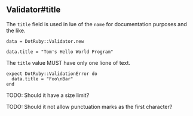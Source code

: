 ## Validator#title

The `title` field is used in lue of the `name` for documentation
purposes and the like.

    data = DotRuby::Validator.new

    data.title = "Tom's Hello World Program"

The `title` value MUST have only one lione of text.

    expect DotRuby::ValidationError do
      data.title = "Foo\nBar"
    end

TODO: Should it have a size limit?

TODO: Should it not allow punctuation marks as the first character?

